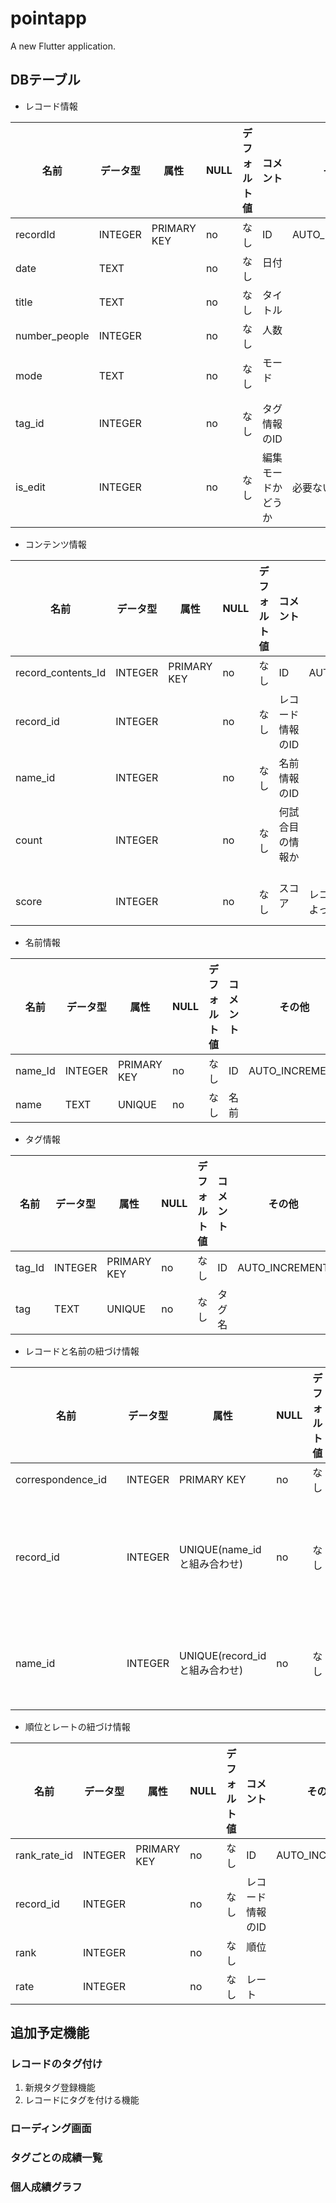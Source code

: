 # pointapp

A new Flutter application.

## DBテーブル

- レコード情報

| 名前            | データ型   |  属性       | NULL | デフォルト値 | コメント | その他 |
|-----------------|-----------|-------------|------|-------------|---------|--------|
| recordId        | INTEGER   | PRIMARY KEY | no   | なし         | ID      | AUTO_INCREMENT |
| date            | TEXT      |             | no   | なし         | 日付 　　|  　　|
| title           | TEXT      |             | no   | なし         | タイトル |  　　|
| number_people   | INTEGER   |             | no   | なし         | 人数 　　|  　　|
| mode            | TEXT      |             | no   | なし         | モード 　|  　　|
| tag_id          | INTEGER   |             | no   | なし         | タグ情報のID|  　　|
| is_edit         | INTEGER   |             | no   | なし         | 編集モードかどうか | 必要ないかも|

- コンテンツ情報

| 名前               | データ型   |  属性       | NULL | デフォルト値 | コメント | その他 |
|--------------------|-----------|-------------|------|-------------|---------|--------|
| record_contents_Id | INTEGER   | PRIMARY KEY | no   | なし         | ID      | AUTO_INCREMENT |
| record_id          | INTEGER   |             | no   | なし         | レコード情報のID |  　　|
| name_id            | INTEGER   |             | no   | なし         | 名前情報のID |  　　|
| count              | INTEGER   |             | no   | なし         | 何試合目の情報か 　　|  　　|
| score              | INTEGER   |             | no   | なし         | スコア 　| レコードのモードによって役割変わる　|

- 名前情報

| 名前    | データ型   |  属性       | NULL | デフォルト値 | コメント | その他 |
|---------|-----------|-------------|------|------------|---------|--------|
| name_Id | INTEGER   | PRIMARY KEY | no   | なし        | ID      | AUTO_INCREMENT |
| name    | TEXT      | UNIQUE      | no   | なし        | 名前    |  　　|

- タグ情報

| 名前    | データ型   |  属性       | NULL | デフォルト値 | コメント | その他 |
|--------|-----------|-------------|------|------------|---------|--------|
| tag_Id | INTEGER   | PRIMARY KEY | no   | なし        | ID      | AUTO_INCREMENT |
| tag    | TEXT      | UNIQUE      | no   | なし        | タグ名  |  　　|

- レコードと名前の紐づけ情報

| 名前               | データ型   |  属性                        | NULL | デフォルト値 | コメント | その他 |
|--------------------|-----------|-----------------------------|------|-------------|---------|--------|
| correspondence_id　| INTEGER   | PRIMARY KEY                  | no   | なし         | ID      | AUTO_INCREMENT |
| record_id          | INTEGER   | UNIQUE(name_idと組み合わせ)   | no   | なし         | レコード情報のID |  　　|
| name_id            | INTEGER   | UNIQUE(record_idと組み合わせ) | no   | なし         | 名前情報のID |  　　|

- 順位とレートの紐づけ情報

| 名前            | データ型   |  属性       | NULL | デフォルト値 | コメント | その他 |
|---------------- |-----------|------------ |------|-------------|---------|--------|
| rank_rate_id    | INTEGER   | PRIMARY KEY | no   | なし         | ID      | AUTO_INCREMENT |
| record_id       | INTEGER   |             | no   | なし         | レコード情報のID |  　　|
| rank            | INTEGER   |             | no   | なし         | 順位 　　|  　　|
| rate            | INTEGER   |             | no   | なし         | レート　 |  　　|

## 追加予定機能

### レコードのタグ付け

1. 新規タグ登録機能
2. レコードにタグを付ける機能

### ローディング画面

### タグごとの成績一覧

### 個人成績グラフ
